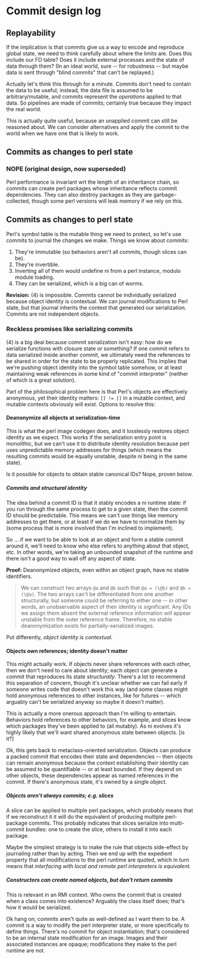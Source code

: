 # Commit design log
## Replayability
If the implication is that commits give us a way to encode and reproduce global
state, we need to think carefully about where the limits are. Does this include
our FD table? Does it include external processes and the state of data through
them? (In an ideal world, sure -- for robustness -- but maybe data is sent
through "blind commits" that can't be replayed.)

Actually let's think this through for a minute. Commits don't need to contain
the data to be useful; instead, the data file is assumed to be
arbitrary/mutable, and commits represent the _operations_ applied to that data.
So pipelines are made of commits; certainly true because they impact the real
world.

This is actually quite useful, because an unapplied commit can still be
reasoned about. We can consider alternatives and apply the commit to the world
when we have one that is likely to work.

## Commits as changes to perl state
### NOPE (original design, now superseded)
Perl performance is invariant wrt the length of an inheritance chain, so
commits can create perl packages whose inheritance reflects commit
dependencies. They can also destroy packages as they are garbage-collected,
though some perl versions will leak memory if we rely on this.

## Commits as changes to perl state
Perl's symbol table is the mutable thing we need to protect, so let's use
commits to journal the changes we make. Things we know about commits:

1. They're immutable (so behaviors aren't all commits, though slices can be).
2. They're invertible.
3. Inverting all of them would undefine ni from a perl instance, modulo module
   loading.
4. They can be serialized, which is a big can of worms.

**Revision:** (4) is impossible. Commits cannot be individually serialized
because object identity is contextual. We can journal modifications to Perl
state, but that journal inherits the context that generated our serialization.
Commits are not independent objects.

### Reckless promises like serializing commits
(4) is a big deal because commit serialization isn't easy: how do we serialize
functions with closure state or something? If one commit refers to data
serialized inside another commit, we ultimately need the references to be
shared in order for the state to be properly replicated. This implies that
we're pushing object identity into the symbol table somehow, or at least
maintaining weak references in some kind of "commit interpreter" (neither of
which is a great solution).

Part of the philosophical problem here is that Perl's objects are effectively
anonymous, yet their identity matters: `[] != []` in a mutable context, and
mutable contexts obviously will exist. Options to resolve this:

#### Deanonymize all objects at serialization-time
This is what the perl image codegen does, and it losslessly restores object
identity as we expect. This works if the serialization entry point is
monolithic, but we can't use it to distribute identity resolution because perl
uses unpredictable memory addresses for things (which means the resulting
commits would be equally unstable, despite ni being in the same state).

Is it possible for objects to obtain stable canonical IDs? Nope, proven below.

##### Commits and structural identity
The idea behind a commit ID is that it stably encodes a ni runtime state: if
you run through the same process to get to a given state, then the commit ID
should be predictable. This means we can't use things like memory addresses to
get there, or at least if we do we have to normalize them by (some process that
is more involved than I'm inclined to implement).

So ... if we want to be able to look at an object and form a stable commit
around it, we'll need to know who else refers to anything about that object,
etc. In other words, we're taking an unbounded snapshot of the runtime and
there isn't a good way to wall off any aspect of state.

**Proof:** Deanonymized objects, even within an object graph, have no stable
identifiers.

> We can construct two arrays `@a` and `@b` such that `@a = (\@b)` and `@b =
> (\@a)`. The two arrays can't be differentiated from one another structurally,
> but someone could be referring to either one -- in other words, an
> unobservable aspect of their identity is significant. Any IDs we assign them
> absent the external reference information will appear unstable from the outer
> reference frame. Therefore, no stable deanonymization exists for
> partially-serialized images.

Put differently, _object identity is contextual._

#### Objects own references; identity doesn't matter
This might actually work. If objects never share references with each other,
then we don't need to care about identity; each object can generate a commit
that reproduces its state _structurally_. There's a lot to recommend this
separation of concern, though it's unclear whether we can fail early if someone
writes code that doesn't work this way (and some classes might hold anonymous
references to other instances, like for futures -- which arguably can't be
serialized anyway so maybe it doesn't matter).

This is actually a more onerous approach than I'm willing to entertain.
Behaviors hold references to other behaviors, for example, and slices know
which packages they've been applied to (all mutably). As ni evolves it's highly
likely that we'll want shared anonymous state between objects. [is it?]

Ok, this gets back to metaclass-oriented serialization. Objects can produce a
packed commit that encodes their state and dependencies -- then objects can
remain anonymous because the context establishing their identity can be assumed
to be quantifiable -- or at least bounded. If they depend on other objects,
these dependencies appear as named references in the commit. If there's
anonymous state, it's owned by a single object.

##### Objects aren't always commits; e.g. slices
A slice can be applied to multiple perl packages, which probably means that if
we reconstruct it it will do the equivalent of producing multiple perl-package
commits. This probably indicates that slices serialize into multi-commit
bundles: one to create the slice, others to install it into each package.

Maybe the simplest strategy is to make the rule that objects side-effect by
journaling rather than by acting. Then we end up with the expedient property
that all modifications to the perl runtime are quoted, which in turn means that
_interfacing with local and remote perl interpreters is equivalent._

##### Constructors can create named objects, but don't return commits
This is relevant in an RMI context. Who owns the commit that is created when a
class comes into existence? Arguably the class itself does; that's how it would
be serialized.

Ok hang on; commits aren't quite as well-defined as I want them to be. A commit
is a way to modify the perl interpreter state, or more specifically to define
things. There's no commit for object instantiation; that's considered to be an
internal state modification for an image. Images and their associated instances
are opaque; modifications they make to the perl runtime are not.
